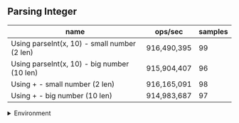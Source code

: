 ## Parsing Integer

|name|ops/sec|samples|
|-|-|-|
|Using parseInt(x, 10) - small number (2 len)|916,490,395|99|
|Using parseInt(x, 10) - big number (10 len)|915,904,407|96|
|Using + - small number (2 len)|916,165,091|98|
|Using + - big number (10 len)|914,983,687|97|


<details>
<summary>Environment</summary>

* __Machine:__ linux x64 | 4 vCPUs | 15.2GB Mem
* __Run:__ Fri May 03 2024 23:05:24 GMT+0000 (Coordinated Universal Time)
</details>

<!--
{"environment":{"platform":"linux","arch":"x64","cpus":4,"totalMemory":15.245216369628906},"benchmarks":[{"name":"Using parseInt(x, 10) - small number (2 len)","opsSec":916490395.4005027,"samples":6},{"name":"Using parseInt(x, 10) - big number (10 len)","opsSec":915904407.2573998,"samples":6},{"name":"Using + - small number (2 len)","opsSec":916165090.9576342,"samples":6},{"name":"Using + - big number (10 len)","opsSec":914983686.788669,"samples":6}]}-->
